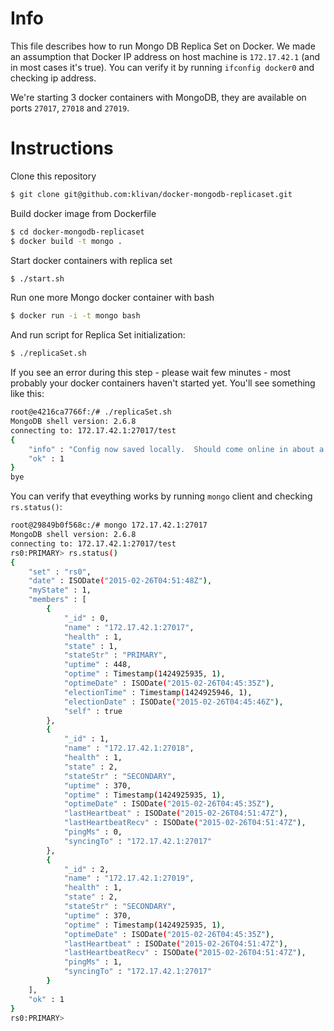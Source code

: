 # Info

This file describes how to run Mongo DB Replica Set on Docker.
We made an assumption that Docker IP address on host machine is `172.17.42.1` (and in most cases it's true).
You can verify it by running `ifconfig docker0` and checking ip address.

We're starting 3 docker containers with MongoDB, they are available on ports `27017`, `27018` and `27019`.

# Instructions

Clone this repository
```bash
$ git clone git@github.com:klivan/docker-mongodb-replicaset.git
```

Build docker image from Dockerfile
```bash
$ cd docker-mongodb-replicaset
$ docker build -t mongo .
```

Start docker containers with replica set
```bash
$ ./start.sh
```

Run one more Mongo docker container with bash
```bash
$ docker run -i -t mongo bash
```

And run script for Replica Set initialization:
```bash
$ ./replicaSet.sh
```
If you see an error during this step - please wait few minutes - most probably your docker containers haven't started yet.
You'll see something like this:
```bash
root@e4216ca7766f:/# ./replicaSet.sh
MongoDB shell version: 2.6.8
connecting to: 172.17.42.1:27017/test
{
	"info" : "Config now saved locally.  Should come online in about a minute.",
	"ok" : 1
}
bye
```

You can verify that eveything works by running `mongo` client and checking `rs.status()`:
```bash
root@29849b0f568c:/# mongo 172.17.42.1:27017
MongoDB shell version: 2.6.8
connecting to: 172.17.42.1:27017/test
rs0:PRIMARY> rs.status()
{
	"set" : "rs0",
	"date" : ISODate("2015-02-26T04:51:48Z"),
	"myState" : 1,
	"members" : [
		{
			"_id" : 0,
			"name" : "172.17.42.1:27017",
			"health" : 1,
			"state" : 1,
			"stateStr" : "PRIMARY",
			"uptime" : 448,
			"optime" : Timestamp(1424925935, 1),
			"optimeDate" : ISODate("2015-02-26T04:45:35Z"),
			"electionTime" : Timestamp(1424925946, 1),
			"electionDate" : ISODate("2015-02-26T04:45:46Z"),
			"self" : true
		},
		{
			"_id" : 1,
			"name" : "172.17.42.1:27018",
			"health" : 1,
			"state" : 2,
			"stateStr" : "SECONDARY",
			"uptime" : 370,
			"optime" : Timestamp(1424925935, 1),
			"optimeDate" : ISODate("2015-02-26T04:45:35Z"),
			"lastHeartbeat" : ISODate("2015-02-26T04:51:47Z"),
			"lastHeartbeatRecv" : ISODate("2015-02-26T04:51:47Z"),
			"pingMs" : 0,
			"syncingTo" : "172.17.42.1:27017"
		},
		{
			"_id" : 2,
			"name" : "172.17.42.1:27019",
			"health" : 1,
			"state" : 2,
			"stateStr" : "SECONDARY",
			"uptime" : 370,
			"optime" : Timestamp(1424925935, 1),
			"optimeDate" : ISODate("2015-02-26T04:45:35Z"),
			"lastHeartbeat" : ISODate("2015-02-26T04:51:47Z"),
			"lastHeartbeatRecv" : ISODate("2015-02-26T04:51:47Z"),
			"pingMs" : 1,
			"syncingTo" : "172.17.42.1:27017"
		}
	],
	"ok" : 1
}
rs0:PRIMARY>
```
